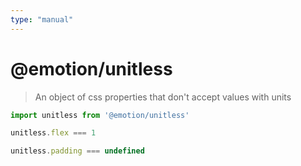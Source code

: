 ```yaml
---
type: "manual"
---
```


# @emotion/unitless

> An object of css properties that don't accept values with units

```jsx
import unitless from '@emotion/unitless'

unitless.flex === 1

unitless.padding === undefined
```
